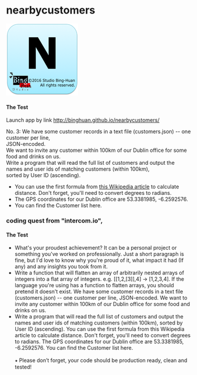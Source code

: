 # nearbycustomers


<img src="icons/Icon-196.png">

#### The Test
Launch app by link <a href="http://binghuan.github.io/nearbycustomers/">http://binghuan.github.io/nearbycustomers/</a><br/>

No. 3: We have some customer records in a text file (customers.json) -- one customer per line, <br/>JSON-encoded. <br/>We want to invite any customer within 100km of our Dublin office for some food and drinks on us. <br/>Write a program that will read the full list of customers and output the names and user ids of matching customers (within 100km), <br/>sorted by User ID (ascending).
<ul>
<li>
You can use the first formula from <a href="https://en.wikipedia.org/wiki/Great-circle_distance">this Wikipedia article</a> to calculate distance. Don't forget, you'll need to convert degrees to radians.
</li>
<li>
The GPS coordinates for our Dublin office are 53.3381985, -6.2592576.
</li>
<li>
You can find the Customer list here.
</li>
</ul>

### coding quest from "intercom.io", 
#### The Test
- What's your proudest achievement? It can be a personal project or something you've worked on professionally. Just a short paragraph is fine, but I'd love to know why you're proud of it, what impact it had (If any) and any insights you took from it.
- Write a function that will flatten an array of arbitrarily nested arrays of integers into a flat array of integers. e.g. [[1,2,[3]],4] → [1,2,3,4]. If the language you're using has a function to flatten arrays, you should pretend it doesn't exist.
We have some customer records in a text file (customers.json) -- one customer per line, JSON-encoded. We want to invite any customer within 100km of our Dublin office for some food and drinks on us. 
- Write a program that will read the full list of customers and output the names and user ids of matching customers (within 100km), sorted by User ID (ascending).
You can use the first formula from this Wikipedia article to calculate distance. Don't forget, you'll need to convert degrees to radians.
The GPS coordinates for our Dublin office are 53.3381985, -6.2592576.
You can find the Customer list here.
<br/><br/>⭑ Please don’t forget, your code should be production ready, clean and tested!




